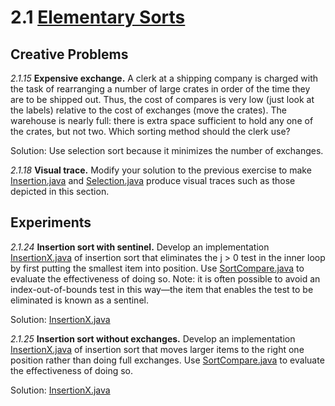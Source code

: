 # 2.1 [Elementary Sorts](https://algs4.cs.princeton.edu/21elementary/)

## Creative Problems

_2.1.15_ **Expensive exchange.** A clerk at a shipping company is charged with the task of rearranging a number of large crates in order of the time they are to be shipped out. Thus, the cost of compares is very low (just look at the labels) relative to the cost of exchanges (move the crates). The warehouse is nearly full: there is extra space sufficient to hold any one of the crates, but not two. Which sorting method should the clerk use?

Solution: Use selection sort because it minimizes the number of exchanges.

_2.1.18_ **Visual trace.** Modify your solution to the previous exercise to make [Insertion.java](https://algs4.cs.princeton.edu/21elementary/Insertion.java.html) and [Selection.java](https://algs4.cs.princeton.edu/21elementary/Selection.java.html) produce visual traces such as those depicted in this section.

[//]: #
(TODO)

## Experiments

_2.1.24_ **Insertion sort with sentinel.** Develop an implementation [InsertionX.java](https://algs4.cs.princeton.edu/21elementary/InsertionX.java.html) of insertion sort that eliminates the j > 0 test in the inner loop by first putting the smallest item into position. Use [SortCompare.java](https://algs4.cs.princeton.edu/21elementary/SortCompare.java.html) to evaluate the effectiveness of doing so. Note: it is often possible to avoid an index-out-of-bounds test in this way—the item that enables the test to be eliminated is known as a sentinel. 

Solution: [InsertionX.java](InsertionX.java)

_2.1.25_ **Insertion sort without exchanges.** Develop an implementation [InsertionX.java](https://algs4.cs.princeton.edu/21elementary/InsertionX.java.html) of insertion sort that moves larger items to the right one position rather than doing full exchanges. Use [SortCompare.java](https://algs4.cs.princeton.edu/21elementary/SortCompare.java.html) to evaluate the effectiveness of doing so.

Solution: [InsertionX.java](InsertionX.java)

[//]: #
(TODO Web Exercises)
